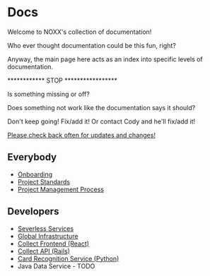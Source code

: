 # Docs

Welcome to NOXX's collection of documentation!

Who ever thought documentation could be this fun, right?

Anyway, the main page here acts as an index into specific levels of documentation.

************ STOP *****************

Is something missing or off?

Does something not work like the documentation says it should?

Don't keep going! Fix/add it! Or contact Cody and he'll fix/add it!

[Please check back often for updates and changes!](https://github.com/NoXX-Technologies/docs/commits/main)

## Everybody
- [Onboarding](onboarding/README.md)
- [Project Standards](project-standards/README.md)
- [Project Management Process](process/README.md)

## Developers
- [Severless Services](developers/services/README.md)
- [Global Infrastructure](https://github.com/NoXX-Technologies/infrastructure)
- [Collect Frontend (React)](https://github.com/NoXX-Technologies/react-frontend)
- [Collect API (Rails)](https://github.com/NoXX-Technologies/rails-api)
- [Card Recognition Service (Python)](https://github.com/NoXX-Technologies/card-recognition-service)
- Java Data Service - TODO
